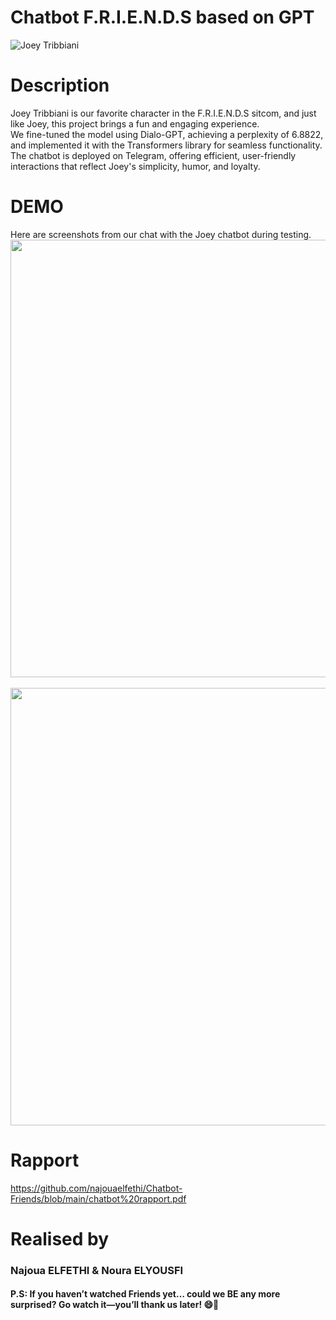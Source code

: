# Chatbot F.R.I.E.N.D.S based on GPT
<img src="https://i.pinimg.com/736x/da/ee/b2/daeeb2d9475081681f8156be7582e4c6.jpg" alt="Joey Tribbiani" />

# Description
Joey Tribbiani is our favorite character in the F.R.I.E.N.D.S sitcom, and just like Joey, this project brings a fun and engaging experience. <br>
We fine-tuned the model using Dialo-GPT, achieving a perplexity of 6.8822, and implemented it with the Transformers library for seamless functionality. The chatbot is deployed on Telegram, offering efficient, user-friendly interactions that reflect Joey's simplicity, humor, and loyalty.

# DEMO
Here are screenshots from our chat with the Joey chatbot during testing.
<img src="https://github.com/user-attachments/assets/7f70b063-0fc2-4339-9a83-6a8d1ec7a644" width="700"/><br><br>
<img src="https://github.com/user-attachments/assets/55075e14-31b2-4ffc-a29e-bc15c2d85981" width="700"/>

# Rapport
https://github.com/najouaelfethi/Chatbot-Friends/blob/main/chatbot%20rapport.pdf

# Realised by
### Najoua ELFETHI & Noura ELYOUSFI

#### P.S: If you haven’t watched Friends yet… could we BE any more surprised? Go watch it—you’ll thank us later! 😄🍕









